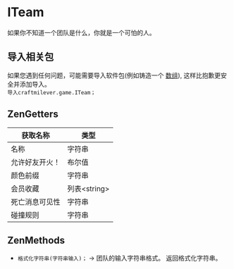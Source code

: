 # ITeam

如果你不知道一个团队是什么，你就是一个可怕的人。

## 导入相关包

如果您遇到任何问题，可能需要导入软件包(例如铸造一个 [数组](/AdvancedFunctions/Arrays_and_Loops/)), 这样比抱歉更安全并添加导入。  
`导入craftmilever.game.ITeam；`

## ZenGetters

| 获取名称    | 类型           |
| ------- | ------------ |
| 名称      | 字符串          |
| 允许好友开火！ | 布尔值          |
| 颜色前缀    | 字符串          |
| 会员收藏    | 列表<string\> |
| 死亡消息可见性 | 字符串          |
| 碰撞规则    | 字符串          |

## ZenMethods

- `格式化字符串(字符串输入)；` → 团队的输入字符串格式。 返回格式化字符串。